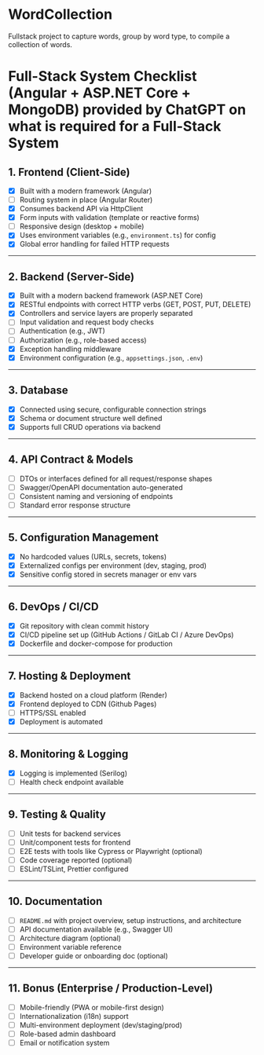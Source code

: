 # WordCollection
Fullstack project to capture words, group by word type, to compile a collection of words.


# Full-Stack System Checklist (Angular + ASP.NET Core + MongoDB) provided by ChatGPT on what is required for a Full-Stack System

## 1. Frontend (Client-Side)
- [x] Built with a modern framework (Angular)
- [ ] Routing system in place (Angular Router)
- [x] Consumes backend API via HttpClient
- [x] Form inputs with validation (template or reactive forms)
- [ ] Responsive design (desktop + mobile)
- [x] Uses environment variables (e.g., `environment.ts`) for config
- [x] Global error handling for failed HTTP requests

---

## 2. Backend (Server-Side)
- [x] Built with a modern backend framework (ASP.NET Core)
- [x] RESTful endpoints with correct HTTP verbs (GET, POST, PUT, DELETE)
- [x] Controllers and service layers are properly separated
- [ ] Input validation and request body checks
- [ ] Authentication (e.g., JWT)
- [ ] Authorization (e.g., role-based access)
- [x] Exception handling middleware
- [x] Environment configuration (e.g., `appsettings.json`, `.env`)

---

## 3. Database
- [x] Connected using secure, configurable connection strings
- [x] Schema or document structure well defined
- [x] Supports full CRUD operations via backend

---

## 4. API Contract & Models
- [ ] DTOs or interfaces defined for all request/response shapes
- [ ] Swagger/OpenAPI documentation auto-generated
- [ ] Consistent naming and versioning of endpoints
- [ ] Standard error response structure

---

## 5. Configuration Management
- [x] No hardcoded values (URLs, secrets, tokens)
- [x] Externalized configs per environment (dev, staging, prod)
- [x] Sensitive config stored in secrets manager or env vars

---

## 6. DevOps / CI/CD
- [x] Git repository with clean commit history
- [x] CI/CD pipeline set up (GitHub Actions / GitLab CI / Azure DevOps)
- [x] Dockerfile and docker-compose for production

---

## 7. Hosting & Deployment
- [x] Backend hosted on a cloud platform (Render)
- [x] Frontend deployed to CDN (Github Pages)
- [ ] HTTPS/SSL enabled
- [x] Deployment is automated

---

## 8. Monitoring & Logging
- [x] Logging is implemented (Serilog)
- [ ] Health check endpoint available

---

## 9. Testing & Quality
- [ ] Unit tests for backend services
- [ ] Unit/component tests for frontend
- [ ] E2E tests with tools like Cypress or Playwright (optional)
- [ ] Code coverage reported (optional)
- [ ] ESLint/TSLint, Prettier configured

---

## 10. Documentation
- [ ] `README.md` with project overview, setup instructions, and architecture
- [ ] API documentation available (e.g., Swagger UI)
- [ ] Architecture diagram (optional)
- [ ] Environment variable reference
- [ ] Developer guide or onboarding doc (optional)

---

## 11. Bonus (Enterprise / Production-Level)
- [ ] Mobile-friendly (PWA or mobile-first design)
- [ ] Internationalization (i18n) support
- [ ] Multi-environment deployment (dev/staging/prod)
- [ ] Role-based admin dashboard
- [ ] Email or notification system